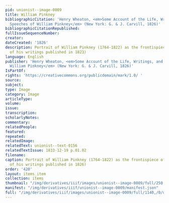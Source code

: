 ```yaml
---
pid: unionist--image-0009
title: William Pinkney
bibliographicCitation: 'Henry Wheaton, <em>Some Account of the Life, Writings, and
  Speeches of William Pinkney</em> (New York: G. & J. Carvill, 1826)'
bibliographicCitationRepublished: 
fullIssueSequenceNumber: 
creator: 
dateCreated: '1826'
description: Portrait of William Pinkney (1764-1822) as the frontispiece of a collection
  of his writings published in 1823)
language: English
publisher: 'Henry Wheaton, <em>Some Account of the Life, Writings, and Speeches of
  William Pinkney</em> (New York: G. & J. Carvill, 1826)'
IsPartOf: 
rights: 'https://creativecommons.org/publicdomain/mark/1.0/ '
source: 
subject: 
type: Image
category: Image
articleType: 
volume: 
issue: 
transcription: 
scholarlyNotes: 
commentary: 
relatedPeople: 
featured: 
repeated: 
relatedImage: 
relatedText: unionist--text-0156
relatedTextIssue: 1833-12-19 p.01.02
filename: 
caption: Portrait of William Pinkney (1764-1822) as the frontispiece of a collection
  of his writings published in 1826)
order: '420'
layout: items_item
collection: items
thumbnail: "/img/derivatives/iiif/images/unionist--image-0009/full/250,/0/default.jpg"
manifest: "/img/derivatives/iiif/unionist--image-0009/manifest.json"
full: "/img/derivatives/iiif/images/unionist--image-0009/full/1140,/0/default.jpg"
---
```

